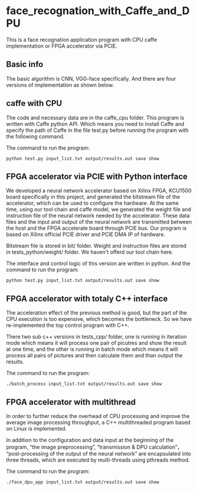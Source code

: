 # face_recognation_with_Caffe_and_DPU
This is a face recognation application program with CPU caffe implementation or FPGA accelerator via PCIE.

## Basic info
The basic algorithm is CNN, VGG-face specifically. And there are four versions of implementation as shown below.

## caffe with CPU
The code and necessary data are in the caffe_cpu folder. 
This program is written with Caffe python API. 
Which means you need to install Caffe and specify the path of Caffe in the file test.py before running the program with the following command.  

The command to run the program:
```
python test.py input_list.txt output/results.out save show
```

## FPGA accelerator via PCIE with Python interface
We developed a neural network accelerator based on Xilinx FPGA, KCU1500 board specifically in this project, and generated the bitstream file of the accelerator, which can be used to configure the hardware. 
At the same time, using our tool chain and caffe model, we generated the weight file and instruction file of the neural network needed by the accelerator. 
These data files and the input and output of the neural network are transmitted between the host and the FPGA accelerate board through PCIE bus. 
Our program is based on Xilinx official PCIE driver and PCIE DMA IP of hardware.  

Bitstream file is stored in bit/ folder.
Weight and instruction files are stored in tests_python/weight/ folder.
We haven't offerd our tool chain here.  

The interface and control logic of this version are written in python. And the command to run the program:
```
python test.py input_list.txt output/results.out save show
```

## FPGA accelerator with totaly C++ interface
The acceleration effect of the previous method is good, but the part of the CPU execution is too expensive, which becomes the bottleneck. So we have re-implemented the top control program with C++.  

There two sub c++ versions in tests_cpp/ folder, one is running in iteration mode which means it will process one pair of picutres and show the result at one time, and the other is running in batch mode which means it will process all pairs of pictures and then calculate them and than output the results.   

The command to run the program:
```
./batch_process input_list.txt output/results.out save show
```

## FPGA accelerator with multithread
In order to further reduce the overhead of CPU processing and improve the average image processing throughput, a C++ multithreaded program based on Linux is implemented.

In addition to the configuration and data input at the beginning of the program, “the image preprocessing”, “transmission & DPU calculation”， “post-processing of the output of the neural network” are encapsulated into three threads, which are executed by multi-threads using pthreads method.

The command to run the program:
```
./face_dpu_app input_list.txt output/results.out save show
```
